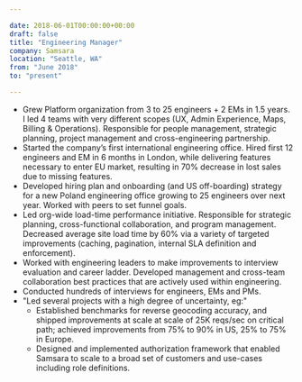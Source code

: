 ```yaml
---

date: 2018-06-01T00:00:00+00:00
draft: false
title: "Engineering Manager"
company: Samsara
location: "Seattle, WA"
from: "June 2018"
to: "present"

---
```


- Grew Platform organization from 3 to 25 engineers + 2 EMs in 1.5 years. I led 4 teams with very different scopes (UX, Admin Experience, Maps, Billing & Operations). Responsible for people management, strategic planning, project management and cross-engineering partnership.
- Started the company’s first international engineering office. Hired first 12 engineers and EM in 6 months in London, while delivering features necessary to enter EU market, resulting in 70% decrease in lost sales due to missing features.
- Developed hiring plan and onboarding (and US off-boarding) strategy for a new Poland engineering office growing to 25 engineers over next year. Worked with peers to set funnel goals.
- Led org-wide load-time performance initiative. Responsible for strategic planning, cross-functional collaboration, and program management. Decreased average site load time by 60% via a variety of targeted improvements (caching, pagination, internal SLA definition and enforcement).
- Worked with engineering leaders to make improvements to interview evaluation and career ladder. Developed management and cross-team collaboration best practices that are actively used within engineering.
- Conducted hundreds of interviews for engineers, EMs and PMs.
- "Led several projects with a high degree of uncertainty, eg:"
  - Established benchmarks for reverse geocoding accuracy, and shipped improvements at scale at scale of 25K reqs/sec on critical path; achieved improvements from 75% to 90% in US, 25% to 75% in Europe.
  - Designed and implemented authorization framework that enabled Samsara to scale to a broad set of customers and use-cases including role definitions.
